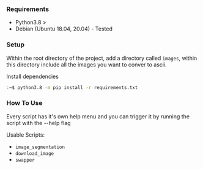 ### Requirements

* Python3.8 >
* Debian (Ubuntu 18.04, 20.04) - Tested

### Setup

Within the root directory of the project, add a directory called `images`, within
this directory include all the images you want to conver to ascii.

Install dependencies
```bash
:~$ python3.8 -m pip install -r requirements.txt
```

### How To Use

Every script has it's own help menu and you can trigger it by running the script with
the --help flag

Usable Scripts:
- `image_segmentation`
- `download_image`
- `swapper`
